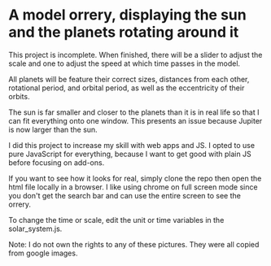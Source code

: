 # A model orrery, displaying the sun and the planets rotating around it

This project is incomplete. When finished, there will be a slider to adjust the scale and one to adjust the speed at which time passes in the model. 

All planets will be feature their correct sizes, distances from each other, rotational period, and orbital period, as well as the eccentricity of their orbits.

The sun is far smaller and closer to the planets than it is in real life so that I can fit everything onto one window.
This presents an issue because Jupiter is now larger than the sun.

I did this project to increase my skill with web apps and JS. I opted to use pure JavaScript for everything, because I want to get good with plain JS before focusing on add-ons. 

If you want to see how it looks for real, simply clone the repo then open the html file locally in a browser. I like using chrome on full screen mode since you don't get the search bar and can use the entire screen to see the orrery.

To change the time or scale, edit the unit or time variables in the solar_system.js.

Note: I do not own the rights to any of these pictures. They were all copied from google images.
